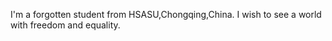 I'm a forgotten student from HSASU,Chongqing,China.
I wish to see a world with freedom and equality.
